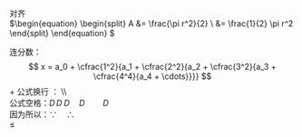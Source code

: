 对齐 <br>
$\begin{equation}
\begin{split}
A &= \frac{\pi r^2}{2} \\
   &= \frac{1}{2} \pi r^2
\end{split}
\end{equation}
$


连分数：$$  
x = a_0 + \cfrac{1^2}{a_1   
		+ \cfrac{2^2}{a_2   
		+ \cfrac{3^2}{a_3   
		+ \cfrac{4^4}{a_4   
		+ \cdots}}}}  $$
		+ 
公式换行 ： \\\ <br>
公式空格：$D\,D\;D\quad D\qquad D$ <br>
因为所以：$\because \quad \therefore$ <br>
$\leqslant$